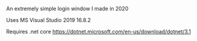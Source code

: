 An extremely simple login window I made in 2020

Uses MS Visual Studio 2019 16.8.2

Requires .net core
https://dotnet.microsoft.com/en-us/download/dotnet/3.1
